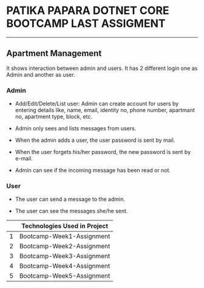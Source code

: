# PATIKA PAPARA DOTNET CORE BOOTCAMP LAST ASSIGMENT
------------------------------------------

## Apartment Management


It shows interaction between admin and users. It has 2 different login one as Admin and another as user.

### Admin

- Add/Edit/Delete/List user: Admin can create account for users by entering details like, name, email, identity no, phone number, apartmant no, apartment type, block, etc.

- Admin only sees and lists messages from users.

- When the admin adds a user, the user password is sent by mail.

- When the user forgets his/her password, the new password is sent by e-mail.

- Admin can see if the incoming message has been read or not.

### User

- The user can send a message to the admin.

- The user can see the messages she/he sent.


|   |  Technologies Used in Project   |
|---|---|
| 1  | Bootcamp-Week1-Assignment  |
| 2  | Bootcamp-Week2-Assignment  |
| 3  | Bootcamp-Week3-Assignment  |
| 4  | Bootcamp-Week4-Assignment  |
| 5  | Bootcamp-Week5-Assignment  |